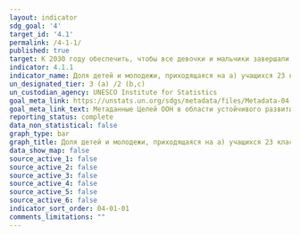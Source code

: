 ```yaml
---
layout: indicator
sdg_goal: '4'
target_id: '4.1'
permalink: /4-1-1/
published: true
target: К 2030 году обеспечить, чтобы все девочки и мальчики завершали получение бесплатного, равноправного и качественного начального и среднего образования, позволяющего добиться востребованных и эффективных результатов обучения
indicator: 4.1.1
indicator_name: Доля детей и молодежи, приходящаяся на a) учащихся 23 классов; b) выпускников начальной школы; и c) выпускников младшей средней школы, которые достигли по меньшей мере минимального уровня владения навыками i) чтения и ii) математики
un_designated_tier: 3 (a) /2 (b,c)
un_custodian_agency: UNESCO Institute for Statistics
goal_meta_link: https://unstats.un.org/sdgs/metadata/files/Metadata-04-01-01.pdf
goal_meta_link_text: Метаданные Целей ООН в области устойчивого развития (PDF, 866 КБ)
reporting_status: complete
data_non_statistical: false
graph_type: bar
graph_title: Доля детей и молодежи, приходящаяся на a) учащихся 23 классов; b) выпускников начальной школы; и c) выпускников младшей средней школы, которые достигли по меньшей мере минимального уровня владения навыками i) чтения и ii) математики
data_show_map: false
source_active_1: false
source_active_2: false
source_active_3: false
source_active_4: false
source_active_5: false
source_active_6: false
indicator_sort_order: 04-01-01
comments_limitations: ""
---
```

